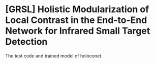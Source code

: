 # [GRSL] Holistic Modularization of Local Contrast in the End-to-End Network for Infrared Small Target Detection

The test code and trained model of holoconet.
